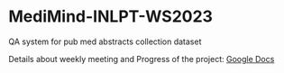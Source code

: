 # MediMind-INLPT-WS2023
QA system for pub med abstracts collection dataset

Details about weekly meeting and Progress of the project:
[Google Docs](https://docs.google.com/document/d/1s9WYkriT6fogZpYWcFGu1aMR-8EMgOY1pBHmL2Up5j8/edit?usp=sharing)


